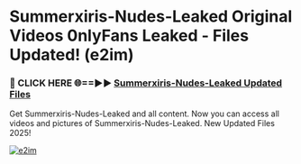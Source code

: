 # Summerxiris-Nudes-Leaked Original Videos 0nlyFans Leaked - Files Updated! (e2im)

<h3>🔴 CLICK HERE 🌐==►► <a href="https://tinyurl.com/4mcuefdz" rel="nofollow">Summerxiris-Nudes-Leaked Updated Files</a></h3>

Get Summerxiris-Nudes-Leaked and all content. Now you can access all videos and pictures of Summerxiris-Nudes-Leaked. New Updated Files 2025!

[![e2im](https://i.imgur.com/StAQSOY.gif)](https://tinyurl.com/4mcuefdz)
